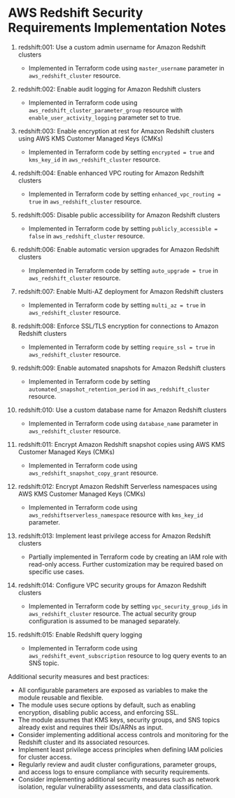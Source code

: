 # AWS Redshift Security Requirements Implementation Notes

1. redshift:001: Use a custom admin username for Amazon Redshift clusters
   - Implemented in Terraform code using `master_username` parameter in `aws_redshift_cluster` resource.

2. redshift:002: Enable audit logging for Amazon Redshift clusters
   - Implemented in Terraform code using `aws_redshift_cluster_parameter_group` resource with `enable_user_activity_logging` parameter set to true.

3. redshift:003: Enable encryption at rest for Amazon Redshift clusters using AWS KMS Customer Managed Keys (CMKs)
   - Implemented in Terraform code by setting `encrypted = true` and `kms_key_id` in `aws_redshift_cluster` resource.

4. redshift:004: Enable enhanced VPC routing for Amazon Redshift clusters
   - Implemented in Terraform code by setting `enhanced_vpc_routing = true` in `aws_redshift_cluster` resource.

5. redshift:005: Disable public accessibility for Amazon Redshift clusters
   - Implemented in Terraform code by setting `publicly_accessible = false` in `aws_redshift_cluster` resource.

6. redshift:006: Enable automatic version upgrades for Amazon Redshift clusters
   - Implemented in Terraform code by setting `auto_upgrade = true` in `aws_redshift_cluster` resource.

7. redshift:007: Enable Multi-AZ deployment for Amazon Redshift clusters
   - Implemented in Terraform code by setting `multi_az = true` in `aws_redshift_cluster` resource.

8. redshift:008: Enforce SSL/TLS encryption for connections to Amazon Redshift clusters
   - Implemented in Terraform code by setting `require_ssl = true` in `aws_redshift_cluster` resource.

9. redshift:009: Enable automated snapshots for Amazon Redshift clusters
   - Implemented in Terraform code by setting `automated_snapshot_retention_period` in `aws_redshift_cluster` resource.

10. redshift:010: Use a custom database name for Amazon Redshift clusters
    - Implemented in Terraform code using `database_name` parameter in `aws_redshift_cluster` resource.

11. redshift:011: Encrypt Amazon Redshift snapshot copies using AWS KMS Customer Managed Keys (CMKs)
    - Implemented in Terraform code using `aws_redshift_snapshot_copy_grant` resource.

12. redshift:012: Encrypt Amazon Redshift Serverless namespaces using AWS KMS Customer Managed Keys (CMKs)
    - Implemented in Terraform code using `aws_redshiftserverless_namespace` resource with `kms_key_id` parameter.

13. redshift:013: Implement least privilege access for Amazon Redshift clusters
    - Partially implemented in Terraform code by creating an IAM role with read-only access. Further customization may be required based on specific use cases.

14. redshift:014: Configure VPC security groups for Amazon Redshift clusters
    - Implemented in Terraform code by setting `vpc_security_group_ids` in `aws_redshift_cluster` resource. The actual security group configuration is assumed to be managed separately.

15. redshift:015: Enable Redshift query logging
    - Implemented in Terraform code using `aws_redshift_event_subscription` resource to log query events to an SNS topic.

Additional security measures and best practices:
- All configurable parameters are exposed as variables to make the module reusable and flexible.
- The module uses secure options by default, such as enabling encryption, disabling public access, and enforcing SSL.
- The module assumes that KMS keys, security groups, and SNS topics already exist and requires their IDs/ARNs as input.
- Consider implementing additional access controls and monitoring for the Redshift cluster and its associated resources.
- Implement least privilege access principles when defining IAM policies for cluster access.
- Regularly review and audit cluster configurations, parameter groups, and access logs to ensure compliance with security requirements.
- Consider implementing additional security measures such as network isolation, regular vulnerability assessments, and data classification.